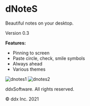 <h1>dNoteS</h1>
Beautiful notes on your desktop.
<p>Version 0.3</p>

**Features:**
+ Pinning to screen
+ Paste circle, check, smile symbols
+ Always ahead
+ Various themes

![dnotes1](https://user-images.githubusercontent.com/70449559/138722239-80d97bf3-07f3-46df-8f91-747525ebe2dc.png)
![dnotes2](https://user-images.githubusercontent.com/70449559/138722246-f6831106-fed4-4d1b-b470-c0370c8bfbe4.png)

ddxSoftware. All rights reserved.
<p>© ddx Inc. 2021</p>
